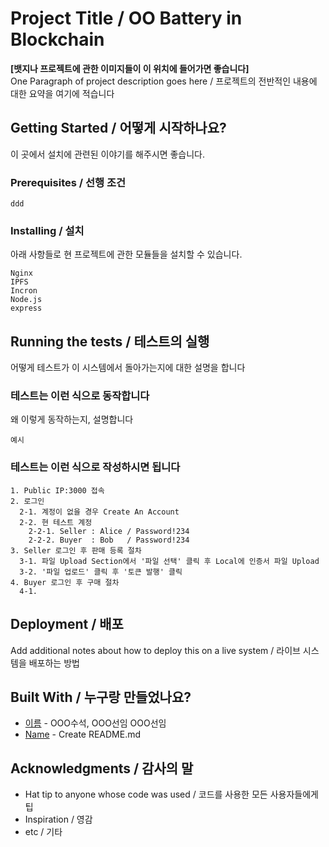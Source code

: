# Project Title / OO Battery in Blockchain

**[뱃지나 프로젝트에 관한 이미지들이 이 위치에 들어가면 좋습니다]**  
One Paragraph of project description goes here / 프로젝트의 전반적인 내용에 대한 요약을 여기에 적습니다

## Getting Started / 어떻게 시작하나요?

이 곳에서 설치에 관련된 이야기를 해주시면 좋습니다.

### Prerequisites / 선행 조건

```
ddd
```

### Installing / 설치

아래 사항들로 현 프로젝트에 관한 모듈들을 설치할 수 있습니다.

```
Nginx
IPFS
Incron
Node.js
express
```

## Running the tests / 테스트의 실행

어떻게 테스트가 이 시스템에서 돌아가는지에 대한 설명을 합니다

### 테스트는 이런 식으로 동작합니다

왜 이렇게 동작하는지, 설명합니다

```
예시
```

### 테스트는 이런 식으로 작성하시면 됩니다

```
1. Public IP:3000 접속
2. 로그인
  2-1. 계정이 없을 경우 Create An Account
  2-2. 현 테스트 계정
    2-2-1. Seller : Alice / Password!234
    2-2-2. Buyer  : Bob   / Password!234
3. Seller 로그인 후 판매 등록 절차
  3-1. 파일 Upload Section에서 '파일 선택' 클릭 후 Local에 인증서 파일 Upload
  3-2. '파일 업로드' 클릭 후 '토큰 발행' 클릭
4. Buyer 로그인 후 구매 절차
  4-1. 
```

## Deployment / 배포

Add additional notes about how to deploy this on a live system / 라이브 시스템을 배포하는 방법

## Built With / 누구랑 만들었나요?

* [이름](링크) - OOO수석, OOO선임 OOO선임
* [Name](Link) - Create README.md

## Acknowledgments / 감사의 말

* Hat tip to anyone whose code was used / 코드를 사용한 모든 사용자들에게 팁
* Inspiration / 영감
* etc / 기타
